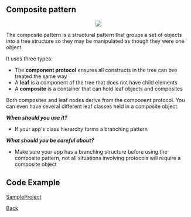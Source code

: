 ##  Composite pattern

<p align="center">
  <image src="images/composite.png"></image>
</p>



The composite pattern is a structural pattern that groups a set of objects into a tree structure so they may be manipulated as though they were one object. 

It uses three types:

- The <b>component protocol</b> ensures all constructs in the tree can bve treated the same way
- A <b>leaf</b> is a component of the tree that does not have child elements
- A <b>composite</b> is a container that can hold leaf objects and composites

Both composites and leaf nodes derive from the component protocol. You can even have several different leaf classes held in a composite object.

***When should you use it?***

- If your app's class hierarchy forms a branching pattern

***What should you be careful about?***

- Make sure your app has a branching structure before using the composite pattern, not all situations involving protocols will require a composite object

## Code Example
[SampleProject]

[SampleProject]: ../samples/Composite-pattern/ "SampleProject"






[Back]

[Back]: ../README.md "Back"
